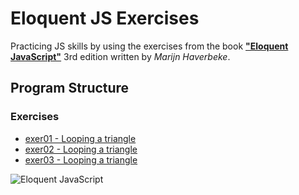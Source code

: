 # Eloquent JS Exercises

Practicing JS skills by using the exercises from the book [**"Eloquent JavaScript"**](https://eloquentjavascript.net/) 3rd edition written by *Marijn Haverbeke*.

## Program Structure

### Exercises

* [exer01 - Looping a triangle](/EloquentExercises/ProgramStructure-ch2/exer01.js)
* [exer02 - Looping a triangle](/EloquentExercises/ProgramStructure-ch2/exer02.js)
* [exer03 - Looping a triangle](/EloquentExercises/ProgramStructure-ch2/exer03.js)

![Eloquent JavaScript](https://eloquentjavascript.net/img/cover.jpg)